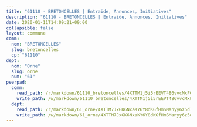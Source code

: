```yaml
---
title: "61110 - BRETONCELLES | Entraide, Annonces, Initiatives"
description: "61110 - BRETONCELLES | Entraide, Annonces, Initiatives"
date: 2020-01-11T14:09:21+09:00
collapsible: false
layout: commune
comm:
  nom: "BRETONCELLES"
  slug: bretoncelles
  cp: "61110"
dept:
  nom: "Orne"
  slug: orne
  num: "61"
peerpad:
  comm:
    read_path: /r/markdown/61110_bretoncelles/4XTTM1j5i5rEEVT486vvcMxFGyncoTGvn5hs2yYuQpwgaFPkr
    write_path: /w/markdown/61110_bretoncelles/4XTTM1j5i5rEEVT486vvcMxFGyncoTGvn5hs2yYuQpwgaFPkr-K3TgUx2qLTb7notqTNz86pzkMJJATko6zUAzEoTvHgjBc1jq24eakd3KYLwCeEe2JUuraMseNDamRB9ek7pPsrAByTscxXGBR4CmXTP9Kgp1bRiHcZtpLyJntrEMTnTTfbc6ed5x
  dept:
    read_path: /r/markdown/61_orne/4XTTM7JxGK6NxaKY6Y8dKGfHmSManyy6z5d78TaTcUn3zJjy6
    write_path: /w/markdown/61_orne/4XTTM7JxGK6NxaKY6Y8dKGfHmSManyy6z5d78TaTcUn3zJjy6-K3TgUN9f9h2Fmk7w15QXNPtmJYWWDYEB4sLb6BW46ErzRh2NG4TmnnXd3GJfJ3dVSNBE8WudjKbLAy4CD2mQTtYeoUAUzvKztzGsCxcQ4ezpe7WGMgkNubsBkL3vV47Zushr5DqN
---
```


